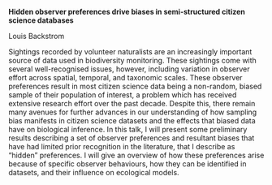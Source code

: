 **Hidden observer preferences drive biases in semi-structured citizen science databases**

Louis Backstrom

Sightings recorded by volunteer naturalists are an increasingly important source of data used in biodiversity monitoring. These sightings come with several well-recognised issues, however, including variation in observer effort across spatial, temporal, and taxonomic scales. These observer preferences result in most citizen science data being a non-random, biased sample of their population of interest, a problem which has received extensive research effort over the past decade. Despite this, there remain many avenues for further advances in our understanding of how sampling bias manifests in citizen science datasets and the effects that biased data have on biological inference. In this talk, I will present some preliminary results describing a set of observer preferences and resultant biases that have had limited prior recognition in the literature, that I describe as “hidden” preferences. I will give an overview of how these preferences arise because of specific observer behaviours, how they can be identified in datasets, and their influence on ecological models.
